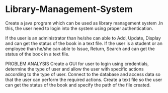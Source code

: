 # Library-Management-System
Create a java program which can be used as library
management system .In this, the user need to login into the
system using proper authentication.

If the user is an administrator than he/she can able to Add,
Update, Display and can get the status of the book in a text
file.
If the user is a student or an employee than he/she can able
to Issue, Return, Search and can get the status of the book in
a text file.

PROBLEM ANALYSIS
Create a GUI for user to login using credentials, determine
the type of user and allow the user with specific actions
according to the type of user. Connect to the database and
access data so that the user can perform the required
actions. Create a text file so the user can get the status of the
book and specify the path of the file created.
